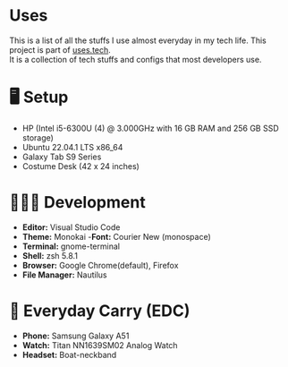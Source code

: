 # Uses

This is a list of all the stuffs I use almost everyday in my tech life.
This project is part of [uses.tech](https://uses.tech). <br/> It is a collection of tech stuffs and configs that most developers use.

# 🖥 Setup
- HP (Intel i5-6300U (4) @ 3.000GHz with 16 GB RAM and 256 GB SSD storage)
- Ubuntu 22.04.1 LTS x86_64
- Galaxy Tab S9 Series
- Costume Desk (42 x 24 inches)

# 👨🏻‍💻 Development
- **Editor:** Visual Studio Code
- **Theme:** Monokai
-**Font:** Courier New (monospace)
- **Terminal:** gnome-terminal
- **Shell:** zsh 5.8.1
- **Browser:** Google Chrome(default), Firefox
- **File Manager:** Nautilus

# 🎒 Everyday Carry (EDC)
- **Phone:** Samsung Galaxy A51
- **Watch:** Titan NN1639SM02 Analog Watch  
- **Headset:** Boat-neckband
